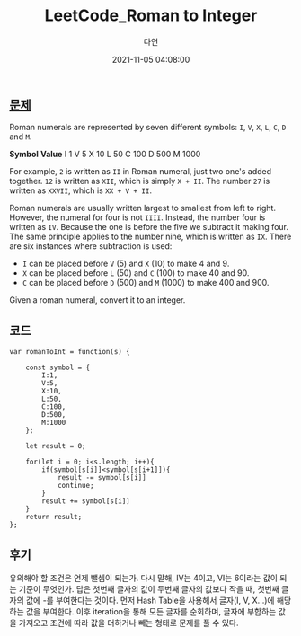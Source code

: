 ﻿---
title: LeetCode_Roman to Integer
author: 다연
date: 2021-11-05 04:08:00
categories: [Algorithm, LeetCode]
tags: [LeetCode, easy, String, Hash Table]
pin: true
---

## [문제](https://leetcode.com/problems/roman-to-integer/)
Roman numerals are represented by seven different symbols: `I`,  `V`,  `X`,  `L`,  `C`,  `D`  and  `M`.

**Symbol**       **Value**
I             1
V             5
X             10
L             50
C             100
D             500
M             1000

For example, `2`  is written as  `II` in Roman numeral, just two one's added together.  `12`  is written as `XII`, which is simply  `X + II`. The number  `27`  is written as  `XXVII`, which is  `XX + V + II`.

Roman numerals are usually written largest to smallest from left to right. However, the numeral for four is not  `IIII`. Instead, the number four is written as  `IV`. Because the one is before the five we subtract it making four. The same principle applies to the number nine, which is written as  `IX`. There are six instances where subtraction is used:

-   `I`  can be placed before  `V`  (5) and  `X`  (10) to make 4 and 9.
-   `X`  can be placed before  `L`  (50) and  `C`  (100) to make 40 and 90.
-   `C`  can be placed before  `D`  (500) and  `M`  (1000) to make 400 and 900.

Given a roman numeral, convert it to an integer.
## 코드
```
var romanToInt = function(s) {
    
    const symbol = {
        I:1,
        V:5,
        X:10,
        L:50,
        C:100,
        D:500,
        M:1000
    };
    
    let result = 0;
    
    for(let i = 0; i<s.length; i++){
        if(symbol[s[i]]<symbol[s[i+1]]){
            result -= symbol[s[i]]
            continue;
        }
        result += symbol[s[i]]
    }
    return result;
};
```
## 후기
유의해야 할 조건은 언제 뺄셈이 되는가. 다시 말해, IV는 4이고, VI는 6이라는 값이 되는 기준이 무엇인가. 답은  첫번째 글자의 값이 두번째 글자의 값보다 작을 때, 첫번째 글자의 값에 -를 부여한다는 것이다. 
먼저 Hash Table을 사용해서 글자(I, V, X...)에 해당하는 값을 부여한다. 이후 iteration을 통해 모든 글자를 순회하며, 글자에 부합하는 값을 가져오고 조건에 따라 값을 더하거나 빼는 형태로 문제를 풀 수 있다.


